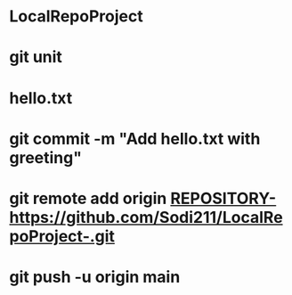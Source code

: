 # LocalRepoProject
# git unit
# hello.txt
# git commit -m "Add hello.txt with greeting"
# git remote add origin <REPOSITORY-https://github.com/Sodi211/LocalRepoProject-.git>
# git push -u origin main
